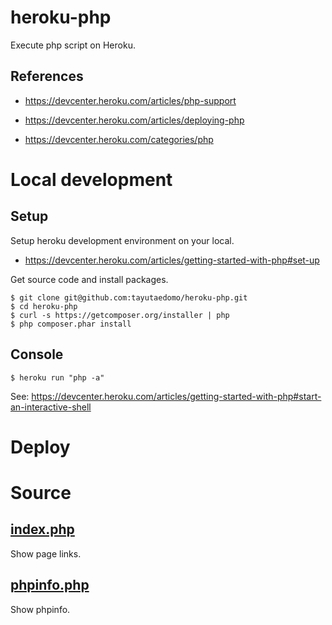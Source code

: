 # heroku-php
Execute php script on Heroku.

## References
- https://devcenter.heroku.com/articles/php-support
- https://devcenter.heroku.com/articles/deploying-php

- https://devcenter.heroku.com/categories/php


# Local development
## Setup
Setup heroku development environment on your local.
- https://devcenter.heroku.com/articles/getting-started-with-php#set-up

Get source code and install packages.
```
$ git clone git@github.com:tayutaedomo/heroku-php.git
$ cd heroku-php
$ curl -s https://getcomposer.org/installer | php
$ php composer.phar install
```

## Console
```
$ heroku run "php -a"
```
See: https://devcenter.heroku.com/articles/getting-started-with-php#start-an-interactive-shell


# Deploy


# Source
## [index.php](https://github.com/tayutaedomo/heroku-php/blob/master/web/index.php)
Show page links.

## [phpinfo.php](https://github.com/tayutaedomo/heroku-php/blob/master/web/phpinfo.php)
Show phpinfo.

